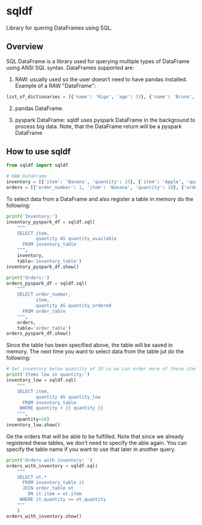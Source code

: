 # sqldf
Library for quering DataFrames using SQL.

## Overview
SQL DataFrame is a library used for querying multiple types of DataFrame using ANSI SQL syntax. DataFrames supported are:
1. RAW: usually used so the user doesn’t need to have pandas installed. Example of a RAW "DataFrame":
```python
list_of_dictionaries = [{'name': 'Rigo', 'age': 33}, {'name': 'Bruno', 'age': 33}]
```

2. pandas DataFrame.

3. pyspark DataFrame: sqldf uses pyspark DataFrame in the background to process big data. Note, that the DataFrame return will be a pyspark DataFrame

## How to use sqldf
```python
from sqldf import sqldf

# RAW DataFrame
inventory = [{'item': 'Banana', 'quantity': 33}, {'item': 'Apple', 'quantity': 2}]
orders = [{'order_number': 1, 'item': 'Banana', 'quantity': 10}, {'order_number': 2, 'item': 'Apple', 'quantity': 10}]
```

To select data from a DataFrame and also register a table in memory do the following:
```python
print('Inventory:')
inventory_pyspark_df = sqldf.sql(
	"""
	SELECT item,
           quantity AS quantity_available
      FROM inventory_table
	""",
	inventory,
	table='inventory_table')
inventory_pyspark_df.show()

print('Orders:')
orders_pyspark_df = sqldf.sql(
	"""
	SELECT order_number,
           item,
           quantity AS quantity_ordered
      FROM order_table
	""",
	orders,
	table='order_table')
orders_pyspark_df.show()
```

Since the table has been specified above, the table will be saved in memory. The next time you want to select data from the table jut do the following:
```python
# Get inventory below quantity of 10 so we can order more of these items.
print('Items low in quantity:')
inventory_low = sqldf.sql(
	"""
	SELECT item,
           quantity AS quantity_low
      FROM inventory_table
     WHERE quantity < {{ quantity }}
	""",
	quantity=10)
inventory_low.show()
```

Ge the orders that will be able to be fulfilled. Note that since we already registered these tables, we don’t need to specify the able again.
You can specify the table name if you want to use that later in another query.

```python
print('Orders with inventory: ')
orders_with_inventory = sqldf.sql(
	"""
	SELECT ot.*
	  FROM inventory_table it
	  JOIN order_table ot
	    ON it.item = ot.item
	 WHERE it.quantity >= ot.quantity
	"""
	)
orders_with_inventory.show()
```
